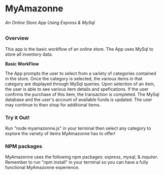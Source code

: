 # MyAmazonne
###### An Online Store App Using Express & MySql


### Overview
This app is the basic workflow of an online store. The App uses MySql to store all inventory data. 

**Basic WorkFlow**

The App prompts the user to select from a variety of categories contained in the store. Once the category is selected, the various items in that category are displayed through MySql queries. Upon selection of an item, the user is able to see various item details and spefications. If the user confirms the purchase of this item, the transaction is completed. The MySql database and the user's account of available funds is updated. The user may continue to then shop for additional items. 

### Try it Out! 
Run "node myamazonne.js" in your terminal then select any category to explore the variety of items MyAmazonne has to offer!

### NPM packages
MyAmazonne uses the following npm packages: _express_, _mysql_, & _inquirer_. Remember to run "npm install" in your terminal so you can have a fully functional MyAmazonne experience. 